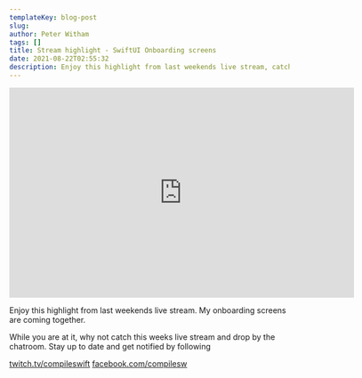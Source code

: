 ```yaml
---
templateKey: blog-post
slug: 
author: Peter Witham
tags: []
title: Stream highlight - SwiftUI Onboarding screens
date: 2021-08-22T02:55:32
description: Enjoy this highlight from last weekends live stream, catch new streams on Sundays.
---
```


<iframe src="https://player.twitch.tv/?video=1120168269&parent=www.compileswift.com" frameborder="0" allowfullscreen="true" scrolling="no" height="378" width="620"></iframe>

Enjoy this highlight from last weekends live stream. My onboarding screens are coming together.

While you are at it, why not catch this weeks live stream and drop by the chatroom. Stay up to date and get notified by following

[twitch.tv/compileswift](twitch.tv/compileswift)
[facebook.com/compilesw](facebook.com/compilesw)
